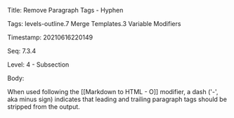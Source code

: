 Title:  Remove Paragraph Tags - Hyphen

Tags:   levels-outline.7 Merge Templates.3 Variable Modifiers

Timestamp: 20210616220149

Seq:    7.3.4

Level:  4 - Subsection

Body: 

When used following the [[Markdown to HTML - O]] modifier,  a dash ('-', aka minus sign) indicates that leading and trailing paragraph tags should be stripped from the output.
